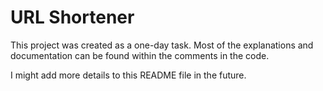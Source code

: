 # URL Shortener

This project was created as a one-day task. Most of the explanations and documentation can be found within the comments in the code.

I might add more details to this README file in the future.
